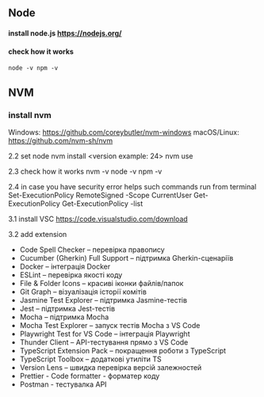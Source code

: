 ## Node

#### install node.js https://nodejs.org/

#### check how it works

`node -v
npm -v`

## NVM

### install nvm

Windows: https://github.com/coreybutler/nvm-windows
macOS/Linux: https://github.com/nvm-sh/nvm

2.2 set node
nvm install <version example: 24>
nvm use <version>

2.3 check how it works
nvm -v
node -v
npm -v

2.4 in case you have security error helps such commands run from terminal
Set-ExecutionPolicy RemoteSigned -Scope CurrentUser
Get-ExecutionPolicy
Get-ExecutionPolicy -list

3.1 install VSC https://code.visualstudio.com/download

3.2 add extension

- Code Spell Checker – перевірка правопису
- Cucumber (Gherkin) Full Support – підтримка Gherkin-сценаріїв
- Docker – інтеграція Docker
- ESLint – перевірка якості коду
- File & Folder Icons – красиві іконки файлів/папок
- Git Graph – візуалізація історії комітів
- Jasmine Test Explorer – підтримка Jasmine-тестів
- Jest – підтримка Jest-тестів
- Mocha – підтримка Mocha
- Mocha Test Explorer – запуск тестів Mocha з VS Code
- Playwright Test for VS Code – інтеграція Playwright
- Thunder Client – API-тестування прямо з VS Code
- TypeScript Extension Pack – покращення роботи з TypeScript
- TypeScript Toolbox – додаткові утиліти TS
- Version Lens – швидка перевірка версій залежностей
- Prettier - Code formatter - форматер коду
- Postman - тестувалка API
